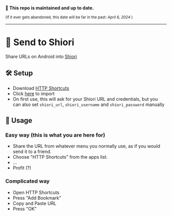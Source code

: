 **📢 This repo is maintained and up to date.**

<sup>(If it ever gets abandoned, this date will be far in the past: <i>April 6, 2024</i> )</sup>

---

# 💌 Send to Shiori
Share URLs on Android into [Shiori](https://github.com/go-shiori/shiori)

## 🛠️ Setup
  - Download [HTTP Shortcuts](https://http-shortcuts.rmy.ch/)
  - Click [here](https://http-shortcuts.rmy.ch/import?url=https%3A%2F%2Fgithub.com%2FWyrrrd%2Fsend-to-shiori%2Freleases%2Flatest%2Fdownload%2Fshortcuts.zip) to import
  - On first use, this will ask for your Shiori URL and credentials, but you can also set `shiori_url`, `shiori_username` and `shiori_password` manually

## 🤲 Usage

### Easy way (this is what you are here for)
  - Share the URL from whatever menu you normally use, as if you would send it to a friend.
  - Choose "HTTP Shortcuts" from the apps list.
  - ...
  - Profit (?)
  
### Complicated way
  - Open HTTP Shortcuts
  - Press "Add Bookmark"
  - Copy and Paste URL
  - Press "OK"
